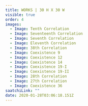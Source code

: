 ```yaml
---
title: WORKS | 30 H X 30 W
visible: true
order: 4
images:
  - Image: Tenth Correlation
  - Image: Seventeenth Correlation
  - Image: Seventh Correlation
  - Image: Eleventh Correlation
  - Image: 38th Correlation
  - Image: Coexistence 9
  - Image: Coexistence 12
  - Image: Coexistence 14
  - Image: Coexistence 19-I
  - Image: Coexistence 19-II
  - Image: 28th Correlation
  - Image: 27th Correlation
  - Image: Coexistence 36
saatchiLink: ""
date: 2020-01-28T03:06:18.151Z
---
```

